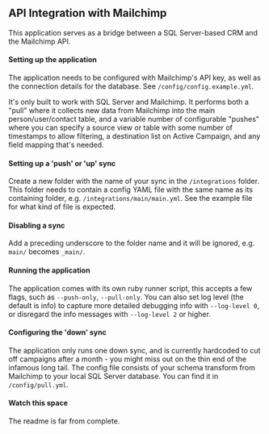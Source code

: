 ## API Integration with Mailchimp

This application serves as a bridge between a SQL Server-based CRM and the Mailchimp API.

#### Setting up the application

The application needs to be configured with Mailchimp's API key, as well as the connection details for the database. See `/config/config.example.yml`.

It's only built to work with SQL Server and Mailchimp. It performs both a "pull" where it collects new data from Mailchimp into the main person/user/contact table, and a variable number of configurable "pushes" where you can specify a source view or table with some number of timestamps to allow filtering, a destination list on Active Campaign, and any field mapping that's needed.

#### Setting up a 'push' or 'up' sync

Create a new folder with the name of your sync in the `/integrations` folder. This folder needs to contain a config YAML file with the same name as its containing folder, e.g. `/integrations/main/main.yml`. See the example file for what kind of file is expected.

#### Disabling a sync

Add a preceding underscore to the folder name and it will be ignored, e.g. `main/` becomes `_main/`.

#### Running the application

The application comes with its own ruby runner script, this accepts a few flags, such as `--push-only`, `--pull-only`. You can also set log level (the default is info) to capture more detailed debugging info with `--log-level 0`, or disregard the info messages with `--log-level 2` or higher.

#### Configuring the 'down' sync

The application only runs one down sync, and is currently hardcoded to cut off campaigns after a month - you might miss out on the thin end of the infamous long tail. The config file consists of your schema transform from Mailchimp to your local SQL Server database. You can find it in `/config/pull.yml`.

#### Watch this space

The readme is far from complete.
